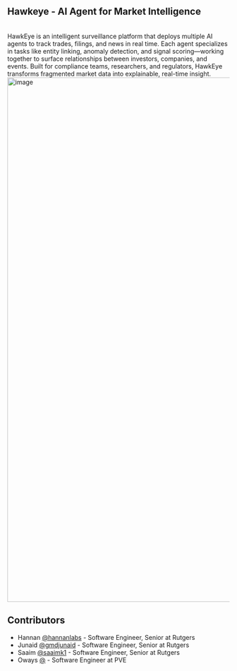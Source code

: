 ## Hawkeye - AI Agent for Market Intelligence
<br>
HawkEye is an intelligent surveillance platform that deploys multiple AI agents to track trades, filings, and news in real time. Each agent specializes in tasks like entity linking, anomaly detection, and signal scoring—working together to surface relationships between investors, companies, and events. Built for compliance teams, researchers, and regulators, HawkEye transforms fragmented market data into explainable, real-time insight.
<br>

<img width="2238" height="1188" alt="image" src="https://github.com/user-attachments/assets/5b78b02b-4084-4695-9989-c8e57261936e" />


<br>

## Contributors

- Hannan [@hannanlabs](https://github.com/hannanlabs) - Software Engineer, Senior at Rutgers
- Junaid [@gmdjunaid](https://github.com/gmdjunaid) - Software Engineer, Senior at Rutgers
- Saaim [@saaimk1](https://github.com/saaimk1) - Software Engineer, Senior at Rutgers
- Oways [@](https://github.com/) - Software Engineer at PVE


<br>

